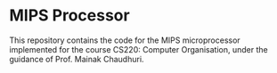 # MIPS Processor

This repository contains the code for the MIPS microprocessor implemented for the course CS220: Computer Organisation, under the guidance of Prof. Mainak Chaudhuri.

